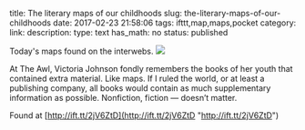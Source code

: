 title: The literary maps of our childhoods
slug: the-literary-maps-of-our-childhoods
date: 2017-02-23 21:58:06
tags: ifttt,map,maps,pocket
category: 
link: 
description: 
type: text
has_math: no
status: published

Today's maps found on the interwebs. ![](/wp-content/uploads/2017/02/hobbit-map.jpg)  
  

At The Awl, Victoria Johnson fondly remembers the books of her youth that contained extra material. Like maps. If I ruled the world, or at least a publishing company, all books would contain as much supplementary information as possible. Nonfiction, fiction — doesn’t matter.  
  

Found at [http://ift.tt/2jV6ZtD](http://ift.tt/2jV6ZtD "http://ift.tt/2jV6ZtD")



